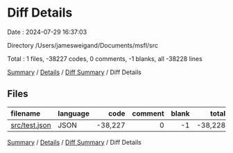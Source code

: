 # Diff Details

Date : 2024-07-29 16:37:03

Directory /Users/jamesweigand/Documents/msfl/src

Total : 1 files,  -38227 codes, 0 comments, -1 blanks, all -38228 lines

[Summary](results.md) / [Details](details.md) / [Diff Summary](diff.md) / Diff Details

## Files
| filename | language | code | comment | blank | total |
| :--- | :--- | ---: | ---: | ---: | ---: |
| [src/test.json](/src/test.json) | JSON | -38,227 | 0 | -1 | -38,228 |

[Summary](results.md) / [Details](details.md) / [Diff Summary](diff.md) / Diff Details